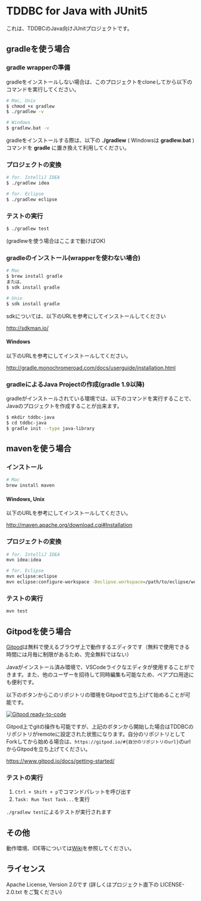 # TDDBC for Java with JUnit5

これは、TDDBCのJava向けJUnitプロジェクトです。

## gradleを使う場合

### gradle wrapperの準備

gradleをインストールしない場合は、このプロジェクトをcloneしてから以下のコマンドを実行してください。

```bash
# Mac, Unix
$ chmod +x gradlew
$ ./gradlew -v

# Windows
$ gradlew.bat -v
```

gradleをインストールする際は、以下の **./gradlew** ( Windowsは **gradlew.bat** )コマンドを **gradle** に置き換えて利用してください。

### プロジェクトの変換

```bash
# for. IntelliJ IDEA
$ ./gradlew idea

# for. Eclipse
$ ./gradlew eclipse
```

### テストの実行

```bash
$ ./gradlew test
```
(gradlewを使う場合はここまで動けばOK)

### gradleのインストール(wrapperを使わない場合)

```bash
# Mac
$ brew install gradle
または、
$ sdk install gradle

# Unix
$ sdk install gradle
```
sdkについては、以下のURLを参考にしてインストールしてください

http://sdkman.io/

#### Windows
以下のURLを参考にしてインストールしてください。

http://gradle.monochromeroad.com/docs/userguide/installation.html

### gradleによるJava Projectの作成(gradle 1.9以降)

gradleがインストールされている環境では、以下のコマンドを実行することで、Javaのプロジェクトを作成することが出来ます。

```bash
$ mkdir tddbc-java
$ cd tddbc-java
$ gradle init --type java-library
```

## mavenを使う場合
### インストール
```bash
# Mac
brew install maven
```
#### Windows, Unix
以下のURLを参考にしてインストールしてください。

http://maven.apache.org/download.cgi#Installation

### プロジェクトの変換
```bash
# for. IntelliJ IDEA
mvn idea:idea

# for. Eclipse
mvn eclipse:eclipse
mvn eclipse:configure-workspace -Declipse.workspace=/path/to/eclipse/workspace
```

### テストの実行
```bash
mvn test
```

## Gitpodを使う場合
[Gitpod](https://gitpod.io/)は無料で使えるブラウザ上で動作するエディタです（無料で使用できる時間には月毎に制限があるため、完全無料ではない）

Javaがインストール済み環境で、VSCodeライクなエディタが使用することができます。また、他のユーザーを招待して同時編集も可能なため、ペアプロ用途にも便利です。

以下のボタンからこのリポジトリの環境をGitpodで立ち上げて始めることが可能です。

[![Gitpod ready-to-code](https://img.shields.io/badge/Gitpod-ready--to--code-blue?logo=gitpod)](https://gitpod.io/#https://github.com/tddbc/java_junit5)

Gitpod上でgitの操作も可能ですが、上記のボタンから開始した場合はTDDBCのリポジトリがremoteに設定された状態になります。自分のリポジトリとしてForkしてから始める場合は、`https://gitpod.io/#{自分のリポジトリのurl}`のurlからGitpodを立ち上げてください。

https://www.gitpod.io/docs/getting-started/

### テストの実行
1. `Ctrl + Shift + p`でコマンドパレットを呼び出す
2. `Task: Run Test Task...`を実行

`./gradlew test`によるテストが実行されます

## その他

動作環境、IDE等については[Wiki](https://github.com/tddbc/java_junit/wiki)を参照してください。

## ライセンス
Apache License, Version 2.0です (詳しくはプロジェクト直下の LICENSE-2.0.txt をご覧ください)
